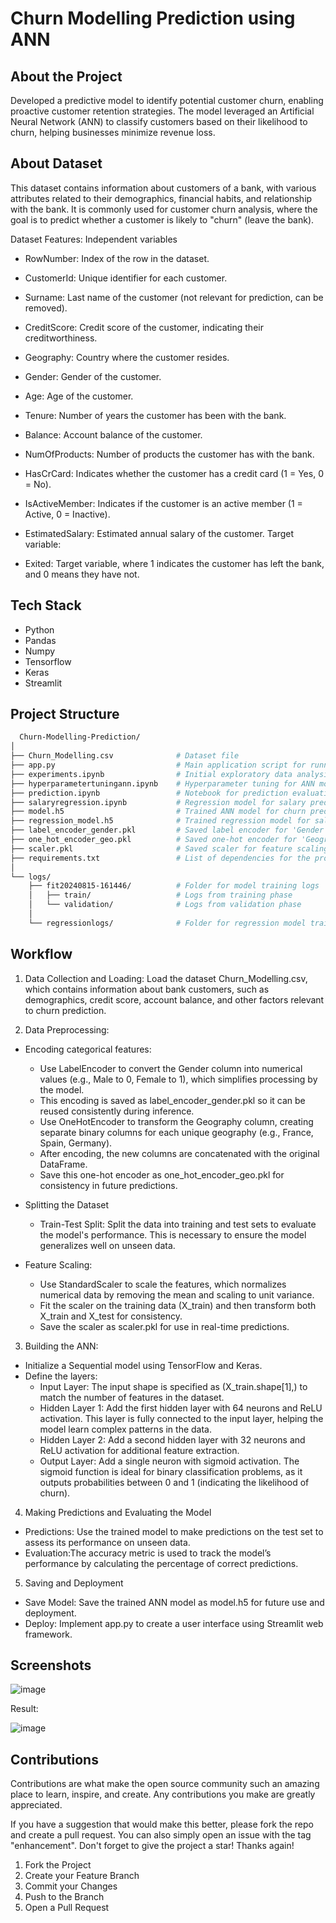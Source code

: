 
# Churn Modelling Prediction using ANN



## About the Project
Developed a predictive model to identify potential customer churn, enabling proactive customer retention strategies. The model leveraged an Artificial Neural Network (ANN) to classify customers based on their likelihood to churn, helping businesses minimize revenue loss.

## About Dataset
This dataset contains information about customers of a bank, with various attributes related to their demographics, financial habits, and relationship with the bank. It is commonly used for customer churn analysis, where the goal is to predict whether a customer is likely to "churn" (leave the bank).

Dataset Features:
Independent variables

- RowNumber: Index of the row in the dataset.
- CustomerId: Unique identifier for each customer.
- Surname: Last name of the customer (not relevant for prediction, can be removed).
- CreditScore: Credit score of the customer, indicating their creditworthiness.
- Geography: Country where the customer resides.
- Gender: Gender of the customer.
- Age: Age of the customer.
- Tenure: Number of years the customer has been with the bank.
- Balance: Account balance of the customer.
- NumOfProducts: Number of products the customer has with the bank.
- HasCrCard: Indicates whether the customer has a credit card (1 = Yes, 0 = No).
- IsActiveMember: Indicates if the customer is an active member (1 = Active, 0 = Inactive).
- EstimatedSalary: Estimated annual salary of the customer.
Target variable:

- Exited: Target variable, where 1 indicates the customer has left the bank, and 0 means they have not.
## Tech Stack
- Python
- Pandas
- Numpy
- Tensorflow
- Keras
- Streamlit
## Project Structure

```bash
  Churn-Modelling-Prediction/
│
├── Churn_Modelling.csv              # Dataset file
├── app.py                           # Main application script for running the model
├── experiments.ipynb                # Initial exploratory data analysis and experimentation
├── hyperparametertuningann.ipynb    # Hyperparameter tuning for ANN model
├── prediction.ipynb                 # Notebook for prediction evaluation
├── salaryregression.ipynb           # Regression model for salary prediction
├── model.h5                         # Trained ANN model for churn prediction
├── regression_model.h5              # Trained regression model for salary prediction
├── label_encoder_gender.pkl         # Saved label encoder for 'Gender' feature
├── one_hot_encoder_geo.pkl          # Saved one-hot encoder for 'Geography' feature
├── scaler.pkl                       # Saved scaler for feature scaling
├── requirements.txt                 # List of dependencies for the project (e.g., TensorFlow, Pandas, etc.)
│
└── logs/
    ├── fit20240815-161446/          # Folder for model training logs
    │   ├── train/                   # Logs from training phase
    │   └── validation/              # Logs from validation phase
    │
    └── regressionlogs/              # Folder for regression model training logs

```
## Workflow
1.  Data Collection and Loading:
Load the dataset Churn_Modelling.csv, which contains information about bank customers, such as demographics, credit score, account balance, and other factors relevant to churn prediction.

2. Data Preprocessing:
- Encoding categorical features:
  
  - Use LabelEncoder to convert the Gender column into numerical values (e.g., Male to 0, Female to 1), which simplifies processing by the model.
  - This encoding is saved as label_encoder_gender.pkl so it can be reused consistently during inference.
  - Use OneHotEncoder to transform the Geography column, creating separate binary columns for each unique geography (e.g., France, Spain, Germany).
  - After encoding, the new columns are concatenated with the original DataFrame.
  - Save this one-hot encoder as one_hot_encoder_geo.pkl for consistency in future predictions.

 -  Splitting the Dataset
    - Train-Test Split: Split the data into training and test sets to evaluate the model's performance. This is necessary to ensure the model generalizes well on unseen data.

  - Feature Scaling:
    - Use StandardScaler to scale the features, which normalizes numerical data by removing the mean and scaling to unit variance.
    - Fit the scaler on the training data (X_train) and then transform both X_train and X_test for consistency.
    - Save the scaler as scaler.pkl for use in real-time predictions.

3. Building the ANN:
- Initialize a Sequential model using TensorFlow and Keras.
- Define the layers:
  - Input Layer: The input shape is specified as (X_train.shape[1],) to match the number of features in the dataset.
  - Hidden Layer 1: Add the first hidden layer with 64 neurons and ReLU activation. This layer is fully connected to the input layer, helping the model learn complex patterns in the data.
  - Hidden Layer 2: Add a second hidden layer with 32 neurons and ReLU activation for additional feature extraction.
  - Output Layer: Add a single neuron with sigmoid activation. The sigmoid function is ideal for binary classification problems, as it outputs probabilities between 0 and 1 (indicating the likelihood of churn).

4. Making Predictions and Evaluating the Model
  - Predictions:
    Use the trained model to make predictions on the test set to assess its performance on unseen data.
  - Evaluation:The accuracy metric is used to track the model’s performance by calculating the percentage of correct predictions.
    

5. Saving and Deployment
 - Save Model: Save the trained ANN model as model.h5 for future use and deployment.
- Deploy: Implement app.py to create a user interface using Streamlit web framework.

## Screenshots
![image](https://github.com/user-attachments/assets/a68b8d9f-ae3d-42b4-b921-2fe585b064ce)

Result:

![image](https://github.com/user-attachments/assets/ff93bc57-c5b5-48aa-8750-98cc0bd686ff)


## Contributions
Contributions are what make the open source community such an amazing place to learn, inspire, and create. Any contributions you make are greatly appreciated.

If you have a suggestion that would make this better, please fork the repo and create a pull request. You can also simply open an issue with the tag "enhancement". Don't forget to give the project a star! Thanks again!

1. Fork the Project
2. Create your Feature Branch
3. Commit your Changes
4. Push to the Branch
5. Open a Pull Request
